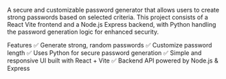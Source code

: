 A secure and customizable password generator that allows users to create strong passwords based on selected criteria. This project consists of a React Vite frontend and a Node.js Express backend, with Python handling the password generation logic for enhanced security.

Features
✅ Generate strong, random passwords
✅ Customize password length 
✅ Uses Python for secure password generation
✅ Simple and responsive UI built with React + Vite
✅ Backend API powered by Node.js & Express
